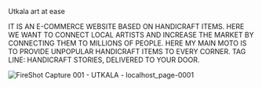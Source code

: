 Utkala art at ease


IT IS AN E-COMMERCE WEBSITE BASED ON HANDICRAFT ITEMS. HERE WE WANT TO CONNECT LOCAL ARTISTS AND INCREASE THE MARKET BY CONNECTING THEM TO MILLIONS OF PEOPLE. HERE MY MAIN MOTO IS TO PROVIDE UNPOPULAR HANDICRAFT ITEMS TO EVERY CORNER. TAG LINE: HANDICRAFT STORIES, DELIVERED TO YOUR DOOR.


![FireShot Capture 001 - UTKALA - localhost_page-0001](https://github.com/madhushekhawat47/UTKALA-art-at-ease/assets/94750729/93a90496-24a7-4393-ac08-9437847f47d1)

